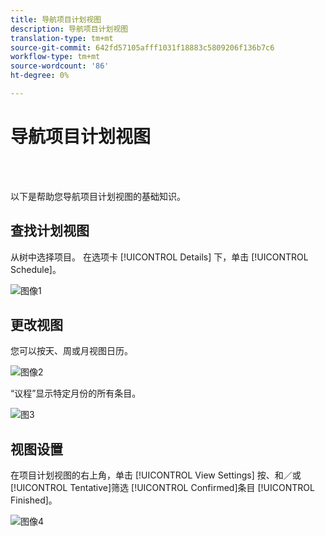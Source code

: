 ```yaml
---
title: 导航项目计划视图
description: 导航项目计划视图
translation-type: tm+mt
source-git-commit: 642fd57105afff1031f18883c5809206f136b7c6
workflow-type: tm+mt
source-wordcount: '86'
ht-degree: 0%

---
```



# 导航项目计划视图

<br> 

以下是帮助您导航项目计划视图的基础知识。

## 查找计划视图

从树中选择项目。 在选项卡 [!UICONTROL Details] 下，单击 [!UICONTROL Schedule]。

![图像1](/help/sky/assets/program-schedule-view/navigating-program-schedule-view/navigating-program-schedule-view-1.png)

## 更改视图

您可以按天、周或月视图日历。

![图像2](/help/sky/assets/program-schedule-view/navigating-program-schedule-view/navigating-program-schedule-view-2.png)

“议程”显示特定月份的所有条目。

![图3](/help/sky/assets/program-schedule-view/navigating-program-schedule-view/navigating-program-schedule-view-3.png)

## 视图设置

在项目计划视图的右上角，单击 [!UICONTROL View Settings] 按、和／或 [!UICONTROL Tentative]筛选 [!UICONTROL Confirmed]条目 [!UICONTROL Finished]。

![图像4](/help/sky/assets/program-schedule-view/navigating-program-schedule-view/navigating-program-schedule-view-4.png)
